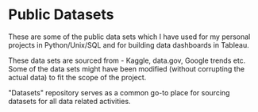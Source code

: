 # Public Datasets

These are some of the public data sets which I have used for my personal projects in Python/Unix/SQL and for building data dashboards in Tableau.

These data sets are sourced from - Kaggle, data.gov, Google trends etc. Some of the data sets might have been modified (without corrupting the actual data) to fit the scope of the project.

"Datasets" repository serves as a common go-to place for sourcing datasets for all data related activities.

